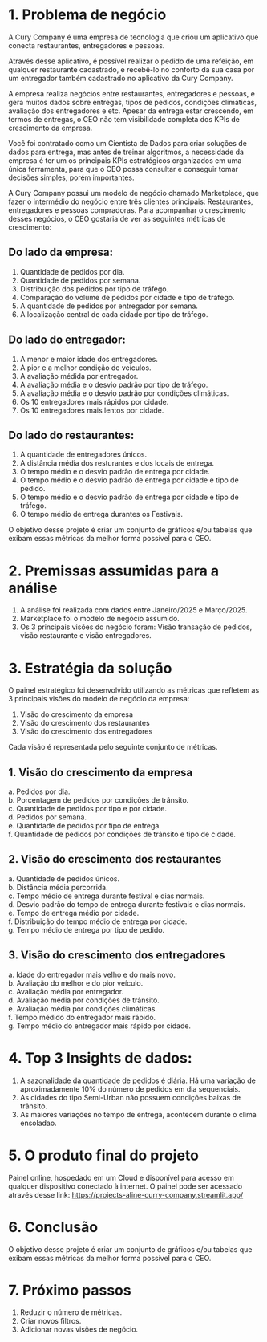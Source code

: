 # 1. Problema de negócio

A Cury Company é uma empresa de tecnologia que criou um aplicativo que conecta restaurantes, entregadores e pessoas.

Através desse aplicativo, é possível realizar o pedido de uma refeição, em qualquer restaurante cadastrado, e recebê-lo no conforto da sua casa por um entregador também cadastrado no aplicativo da Cury Company.

A empresa realiza negócios entre restaurantes, entregadores e pessoas, e gera muitos dados sobre entregas, tipos de pedidos, condições climáticas, avaliação dos entregadores e etc. Apesar da entrega estar crescendo, em termos de entregas, o CEO não tem visibilidade completa dos KPIs de crescimento da empresa.

Você foi contratado como um Cientista de Dados para criar soluções de dados para entrega, mas antes de treinar algoritmos, a necessidade da empresa é ter um os principais KPIs estratégicos organizados em uma única ferramenta, para que o CEO possa consultar e conseguir tomar decisões simples, porém importantes.

A Cury Company possui um modelo de negócio chamado Marketplace, que fazer o intermédio do negócio entre três clientes principais: Restaurantes, entregadores e pessoas compradoras. Para acompanhar o crescimento desses negócios, o CEO gostaria de ver as seguintes métricas de crescimento:

## Do lado da empresa:
1. Quantidade de pedidos por dia.
2. Quantidade de pedidos por semana.
3. Distribuição dos pedidos por tipo de tráfego.
4. Comparação do volume de pedidos por cidade e tipo de tráfego.
4. A quantidade de pedidos por entregador por semana.
5. A localização central de cada cidade por tipo de tráfego.

## Do lado do entregador:
1. A menor e maior idade dos entregadores.
2. A pior e a melhor condição de veículos.
3. A avaliação médida por entregador.
4. A avaliação média e o desvio padrão por tipo de tráfego.
5. A avaliação média e o desvio padrão por condições climáticas.
6. Os 10 entregadores mais rápidos por cidade.
7. Os 10 entregadores mais lentos por cidade.

## Do lado do restaurantes:
1. A quantidade de entregadores únicos.
2. A distância média dos resturantes e dos locais de entrega.
3. O tempo médio e o desvio padrão de entrega por cidade.
4. O tempo médio e o desvio padrão de entrega por cidade e tipo de pedido.
5. O tempo médio e o desvio padrão de entrega por cidade e tipo de tráfego.
6. O tempo médio de entrega durantes os Festivais.

O objetivo desse projeto é criar um conjunto de gráficos e/ou tabelas que
exibam essas métricas da melhor forma possível para o CEO.

# 2. Premissas assumidas para a análise
1. A análise foi realizada com dados entre Janeiro/2025 e Março/2025.
2. Marketplace foi o modelo de negócio assumido.
3. Os 3 principais visões do negócio foram: Visão transação de pedidos, visão restaurante e visão entregadores.

# 3. Estratégia da solução
O painel estratégico foi desenvolvido utilizando as métricas que refletem
as 3 principais visões do modelo de negócio da empresa:
1. Visão do crescimento da empresa
2. Visão do crescimento dos restaurantes
3. Visão do crescimento dos entregadores

Cada visão é representada pelo seguinte conjunto de métricas.

## 1. Visão do crescimento da empresa
a. Pedidos por dia.    
b. Porcentagem de pedidos por condições de trânsito.    
c. Quantidade de pedidos por tipo e por cidade.  
d. Pedidos por semana.  
e. Quantidade de pedidos por tipo de entrega.   
f. Quantidade de pedidos por condições de trânsito e tipo de cidade.   

## 2. Visão do crescimento dos restaurantes
a. Quantidade de pedidos únicos.  
b. Distância média percorrida.  
c. Tempo médio de entrega durante festival e dias normais.  
d. Desvio padrão do tempo de entrega durante festivais e dias normais.  
e. Tempo de entrega médio por cidade.  
f. Distribuição do tempo médio de entrega por cidade.  
g. Tempo médio de entrega por tipo de pedido.  

## 3. Visão do crescimento dos entregadores
a. Idade do entregador mais velho e do mais novo.  
b. Avaliação do melhor e do pior veículo.  
c. Avaliação média por entregador.  
d. Avaliação média por condições de trânsito.  
e. Avaliação média por condições climáticas.  
f. Tempo médido do entregador mais rápido.  
g. Tempo médio do entregador mais rápido por cidade.  

# 4. Top 3 Insights de dados:
1. A sazonalidade da quantidade de pedidos é diária. Há uma variação de aproximadamente 10% do número de pedidos em dia sequenciais.
2. As cidades do tipo Semi-Urban não possuem condições baixas de trânsito.
3. As maiores variações no tempo de entrega, acontecem durante o clima ensoladao.

# 5. O produto final do projeto
Painel online, hospedado em um Cloud e disponível para acesso em qualquer dispositivo conectado à internet.
O painel pode ser acessado através desse link: https://projects-aline-curry-company.streamlit.app/

# 6. Conclusão
O objetivo desse projeto é criar um conjunto de gráficos e/ou tabelas que exibam essas métricas da melhor forma possível para o CEO.

# 7. Próximo passos
1. Reduzir o número de métricas.
2. Criar novos filtros.
3. Adicionar novas visões de negócio.

